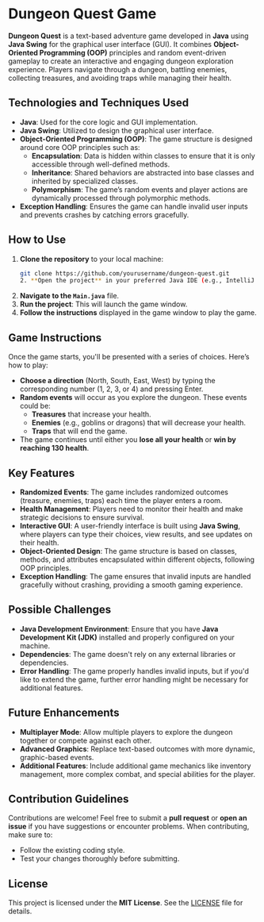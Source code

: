 # Dungeon Quest Game

**Dungeon Quest** is a text-based adventure game developed in **Java** using **Java Swing** for the graphical user interface (GUI). It combines **Object-Oriented Programming (OOP)** principles and random event-driven gameplay to create an interactive and engaging dungeon exploration experience. Players navigate through a dungeon, battling enemies, collecting treasures, and avoiding traps while managing their health.

## Technologies and Techniques Used

- **Java**: Used for the core logic and GUI implementation.
- **Java Swing**: Utilized to design the graphical user interface.
- **Object-Oriented Programming (OOP)**: The game structure is designed around core OOP principles such as:
  - **Encapsulation**: Data is hidden within classes to ensure that it is only accessible through well-defined methods.
  - **Inheritance**: Shared behaviors are abstracted into base classes and inherited by specialized classes.
  - **Polymorphism**: The game’s random events and player actions are dynamically processed through polymorphic methods.
- **Exception Handling**: Ensures the game can handle invalid user inputs and prevents crashes by catching errors gracefully.
  
## How to Use

1. **Clone the repository** to your local machine:
   ```bash
   git clone https://github.com/yourusername/dungeon-quest.git
   2. **Open the project** in your preferred Java IDE (e.g., IntelliJ IDEA, Eclipse).
3. **Navigate to the `Main.java`** file.
4. **Run the project**: This will launch the game window.
5. **Follow the instructions** displayed in the game window to play the game.

## Game Instructions

Once the game starts, you'll be presented with a series of choices. Here’s how to play:

- **Choose a direction** (North, South, East, West) by typing the corresponding number (1, 2, 3, or 4) and pressing Enter.
- **Random events** will occur as you explore the dungeon. These events could be:
  - **Treasures** that increase your health.
  - **Enemies** (e.g., goblins or dragons) that will decrease your health.
  - **Traps** that will end the game.
- The game continues until either you **lose all your health** or **win by reaching 130 health**.

## Key Features

- **Randomized Events**: The game includes randomized outcomes (treasure, enemies, traps) each time the player enters a room.
- **Health Management**: Players need to monitor their health and make strategic decisions to ensure survival.
- **Interactive GUI**: A user-friendly interface is built using **Java Swing**, where players can type their choices, view results, and see updates on their health.
- **Object-Oriented Design**: The game structure is based on classes, methods, and attributes encapsulated within different objects, following OOP principles.
- **Exception Handling**: The game ensures that invalid inputs are handled gracefully without crashing, providing a smooth gaming experience.

## Possible Challenges

- **Java Development Environment**: Ensure that you have **Java Development Kit (JDK)** installed and properly configured on your machine.
- **Dependencies**: The game doesn't rely on any external libraries or dependencies.
- **Error Handling**: The game properly handles invalid inputs, but if you'd like to extend the game, further error handling might be necessary for additional features.

## Future Enhancements

- **Multiplayer Mode**: Allow multiple players to explore the dungeon together or compete against each other.
- **Advanced Graphics**: Replace text-based outcomes with more dynamic, graphic-based events.
- **Additional Features**: Include additional game mechanics like inventory management, more complex combat, and special abilities for the player.

## Contribution Guidelines

Contributions are welcome! Feel free to submit a **pull request** or **open an issue** if you have suggestions or encounter problems. When contributing, make sure to:
- Follow the existing coding style.
- Test your changes thoroughly before submitting.

## License

This project is licensed under the **MIT License**. See the [LICENSE](LICENSE) file for details.

